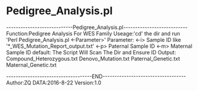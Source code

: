 # Pedigree_Analysis.pl
----------------------------Pedigree_Analysis.pl---------------------------
        Function:Pedigree Analysis For WES Family
        Useage:'cd' the dir and run 'Perl Pedigree_Analysis.pl <-Parameter>'
        Parameter:
                <-i>    Sample ID like '*_WES_Mutation_Report_output.txt'
                <-p>    Paternal Sample ID
                <-m>    Maternal Sample ID
                default: The Script Will Scan The Dir and Ensure ID
        Output:
                Compound_Heterozygous.txt
                Denovo_Mutation.txt
                Paternal_Genetic.txt
                Maternal_Genetic.txt

------------------------------------END-----------------------------------
                Author:ZQ       DATA:2016-8-22  Version:1.0

